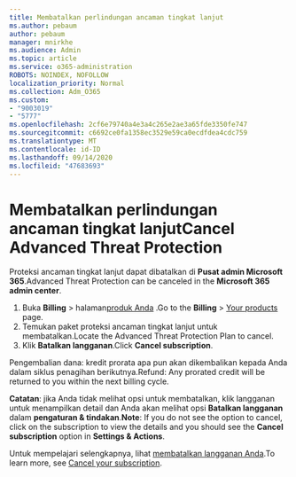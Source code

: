 ```yaml
---
title: Membatalkan perlindungan ancaman tingkat lanjut
ms.author: pebaum
author: pebaum
manager: mnirkhe
ms.audience: Admin
ms.topic: article
ms.service: o365-administration
ROBOTS: NOINDEX, NOFOLLOW
localization_priority: Normal
ms.collection: Adm_O365
ms.custom:
- "9003019"
- "5777"
ms.openlocfilehash: 2cf6e79740a4e3a4c265e2ae3a65fde3350fe747
ms.sourcegitcommit: c6692ce0fa1358ec3529e59ca0ecdfdea4cdc759
ms.translationtype: MT
ms.contentlocale: id-ID
ms.lasthandoff: 09/14/2020
ms.locfileid: "47683693"
---
```

# <a name="cancel-advanced-threat-protection"></a><span data-ttu-id="6df5e-102">Membatalkan perlindungan ancaman tingkat lanjut</span><span class="sxs-lookup"><span data-stu-id="6df5e-102">Cancel Advanced Threat Protection</span></span>

<span data-ttu-id="6df5e-103">Proteksi ancaman tingkat lanjut dapat dibatalkan di **Pusat admin Microsoft 365**.</span><span class="sxs-lookup"><span data-stu-id="6df5e-103">Advanced Threat Protection can be canceled in the **Microsoft 365 admin center**.</span></span>

1. <span data-ttu-id="6df5e-104">Buka **Billing**  >  halaman[produk Anda](https://go.microsoft.com/fwlink/p/?linkid=842054) .</span><span class="sxs-lookup"><span data-stu-id="6df5e-104">Go to the  **Billing** > [Your products](https://go.microsoft.com/fwlink/p/?linkid=842054) page.</span></span>
2. <span data-ttu-id="6df5e-105">Temukan paket proteksi ancaman tingkat lanjut untuk membatalkan.</span><span class="sxs-lookup"><span data-stu-id="6df5e-105">Locate the Advanced Threat Protection Plan to cancel.</span></span>
3. <span data-ttu-id="6df5e-106">Klik **Batalkan langganan**.</span><span class="sxs-lookup"><span data-stu-id="6df5e-106">Click **Cancel subscription**.</span></span>

<span data-ttu-id="6df5e-107">Pengembalian dana: kredit prorata apa pun akan dikembalikan kepada Anda dalam siklus penagihan berikutnya.</span><span class="sxs-lookup"><span data-stu-id="6df5e-107">Refund: Any prorated credit will be returned to you within the next billing cycle.</span></span>

<span data-ttu-id="6df5e-108">**Catatan**: jika Anda tidak melihat opsi untuk membatalkan, klik langganan untuk menampilkan detail dan Anda akan melihat opsi **Batalkan langganan** dalam **pengaturan & tindakan**.</span><span class="sxs-lookup"><span data-stu-id="6df5e-108">**Note**: If you do not see the option to cancel, click on the subscription to view the details and you should see the **Cancel subscription** option in **Settings & Actions**.</span></span>

<span data-ttu-id="6df5e-109">Untuk mempelajari selengkapnya, lihat [membatalkan langganan Anda](https://docs.microsoft.com/microsoft-365/commerce/subscriptions/cancel-your-subscription).</span><span class="sxs-lookup"><span data-stu-id="6df5e-109">To learn more, see [Cancel your subscription](https://docs.microsoft.com/microsoft-365/commerce/subscriptions/cancel-your-subscription).</span></span>
